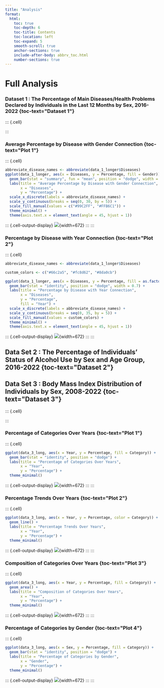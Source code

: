 ```yaml
---
title: "Analysis"
format:
  html:
    toc: true
    toc-depth: 6
    toc-title: Contents
    toc-location: left
    toc-expand: 5
    smooth-scroll: true
    anchor-sections: true
    include-after-body: abbrv_toc.html
    number-sections: true
---
```



# Full Analysis

### Dataset 1 : The Percentage of Main Diseases/Health Problems Declared by Individuals in the Last 12 Months by Sex, 2016-2022 {toc-text="Dataset 1"}


::: {.cell}

:::


### Average Percentage by Disease with Gender Connection {toc-text="Plot 1"}


::: {.cell}

```{.r .cell-code  code-fold="true" code-summary="Show the code"}
abbreviate_disease_names <- abbreviate(data_1_longer$Diseases)
ggplot(data_1_longer, aes(x = Diseases, y = Percentage, fill = Gender)) +
  geom_bar(stat = "summary", fun = "mean", position = "dodge", width = 0.7) +
  labs(title = "Average Percentage by Disease with Gender Connection",
       x = "Diseases",
       y = "Percentage") +
  scale_x_discrete(labels = abbreviate_disease_names) +
  scale_y_continuous(breaks = seq(0, 30, by = 5)) +
  scale_fill_manual(values = c("#99C2FF", "#FFB6C1")) +
  theme_minimal() +
  theme(axis.text.x = element_text(angle = 45, hjust = 1))
```

::: {.cell-output-display}
![](analysis_files/figure-html/unnamed-chunk-2-1.png){width=672}
:::
:::


### Percentage by Disease with Year Connection {toc-text="Plot 2"}


::: {.cell}

```{.r .cell-code  code-fold="true" code-summary="Show the code"}
abbreviate_disease_names <- abbreviate(data_1_longer$Diseases)

custom_colors <- c("#66c2a5", "#fc8d62", "#8da0cb")

ggplot(data_1_longer, aes(x = Diseases, y = Percentage, fill = as.factor(Year))) +
  geom_bar(stat = "identity", position = "dodge", width = 0.7) +
  labs(title = "Percentage by Disease with Year Connection",
       x = "Diseases",
       y = "Percentage",
       fill = "Year") +
  scale_x_discrete(labels = abbreviate_disease_names) +
  scale_y_continuous(breaks = seq(0, 35, by = 5)) +
  scale_fill_manual(values = custom_colors) +
  theme_minimal() +
  theme(axis.text.x = element_text(angle = 45, hjust = 1))
```

::: {.cell-output-display}
![](analysis_files/figure-html/unnamed-chunk-3-1.png){width=672}
:::
:::


## Data Set 2 : The Percentage of Individuals’ Status of Alcohol Use by Sex and Age Group, 2016-2022 {toc-text="Dataset 2"}

## Data Set 3 : Body Mass Index Distribution of Individuals by Sex, 2008-2022 {toc-text="Dataset 3"}


::: {.cell}

:::


### Percentage of Categories Over Years {toc-text="Plot 1"}


::: {.cell}

```{.r .cell-code  code-fold="true" code-summary="Show the code"}
ggplot(data_3_long, aes(x = Year, y = Percentage, fill = Category)) +
  geom_bar(stat = "identity", position = "dodge") +
  labs(title = "Percentage of Categories Over Years",
       x = "Year",
       y = "Percentage") +
  theme_minimal()
```

::: {.cell-output-display}
![](analysis_files/figure-html/unnamed-chunk-5-1.png){width=672}
:::
:::


### Percentage Trends Over Years {toc-text="Plot 2"}


::: {.cell}

```{.r .cell-code  code-fold="true" code-summary="Show the code"}
ggplot(data_3_long, aes(x = Year, y = Percentage, color = Category)) +
  geom_line() +
  labs(title = "Percentage Trends Over Years",
       x = "Year",
       y = "Percentage") +
  theme_minimal()
```

::: {.cell-output-display}
![](analysis_files/figure-html/unnamed-chunk-6-1.png){width=672}
:::
:::


### Composition of Categories Over Years {toc-text="Plot 3"}


::: {.cell}

```{.r .cell-code  code-fold="true" code-summary="Show the code"}
ggplot(data_3_long, aes(x = Year, y = Percentage, fill = Category)) +
  geom_area() +
  labs(title = "Composition of Categories Over Years",
       x = "Year",
       y = "Percentage") +
  theme_minimal()
```

::: {.cell-output-display}
![](analysis_files/figure-html/unnamed-chunk-7-1.png){width=672}
:::
:::


### Percentage of Categories by Gender {toc-text="Plot 4"}


::: {.cell}

```{.r .cell-code  code-fold="true" code-summary="Show the code"}
ggplot(data_3_long, aes(x = Sex, y = Percentage, fill = Category)) +
  geom_bar(stat = "identity", position = "dodge") +
  labs(title = "Percentage of Categories by Gender",
       x = "Gender",
       y = "Percentage") +
  theme_minimal()
```

::: {.cell-output-display}
![](analysis_files/figure-html/unnamed-chunk-8-1.png){width=672}
:::
:::


